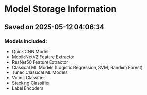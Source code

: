 # Model Storage Information

## Saved on 2025-05-12 04:06:34

### Models Included:
- Quick CNN Model
- MobileNetV2 Feature Extractor
- ResNet50 Feature Extractor
- Classical ML Models (Logistic Regression, SVM, Random Forest)
- Tuned Classical ML Models
- Voting Classifier
- Stacking Classifier
- Label Encoders
